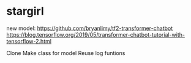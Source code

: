 # stargirl

new model: 
https://github.com/bryanlimy/tf2-transformer-chatbot
https://blog.tensorflow.org/2019/05/transformer-chatbot-tutorial-with-tensorflow-2.html

Clone
Make class for model
Reuse log funtions
